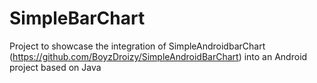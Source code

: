 # SimpleBarChart
Project to showcase the integration of SimpleAndroidbarChart (https://github.com/BoyzDroizy/SimpleAndroidBarChart) into an Android project based on Java
